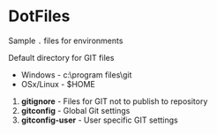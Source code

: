 # DotFiles

Sample `.` files for environments

Default directory for GIT files
* Windows - c:\program files\git
* OSx/Linux - $HOME

1. **gitignore** - Files for GIT not to publish to repository
2. **gitconfig** - Global Git settings
3. **gitconfig-user** - User specific GIT settings
